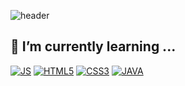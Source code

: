 
<!--
**jin7639/jin7639** is a ✨ _special_ ✨ repository because its `README.md` (this file) appears on your GitHub profile.

Here are some ideas to get you started:

- 🔭 I’m currently working on ...
- 🌱 I’m currently learning ...
- 👯 I’m looking to collaborate on ...
- 🤔 I’m looking for help with ...
- 💬 Ask me about ...
- 📫 How to reach me: ...
- 😄 Pronouns: ...
- ⚡ Fun fact: ...
-->

![header](https://capsule-render.vercel.app/api?type=wave&color=ffe057&height=300&section=header&text=Jinny%20WHPH&fontSize=90)


## 🌱 I’m currently learning ...
[![JS](https://img.shields.io/badge/JavaScript-F7DF1E?style=flat-square&logo=JavaScript&logoColor=black)](linkhere)
[![HTML5](https://img.shields.io/badge/HTML5-E34F26?style=flat-square&logo=HTML5&logoColor=white)](https://github.com/jin7639/kokoa-clone)
[![CSS3](https://img.shields.io/badge/CSS3-1572B6?style=flat-square&logo=CSS3&logoColor=white)](https://github.com/jin7639/kokoa-clone)
[![JAVA](https://img.shields.io/badge/JAVA-007396?style=flat-square&logo=JAVA&logoColor=white)](linkhere)
